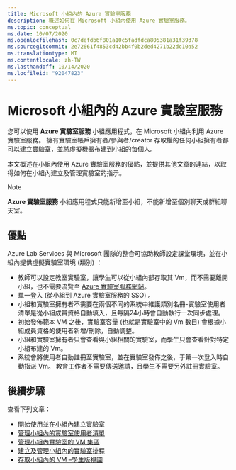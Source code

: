 ```yaml
---
title: Microsoft 小組內的 Azure 實驗室服務
description: 概述如何在 Microsoft 小組內使用 Azure 實驗室服務。
ms.topic: conceptual
ms.date: 10/07/2020
ms.openlocfilehash: 0c7defdb6f801a10c5fadfdca805381a31f39378
ms.sourcegitcommit: 2e72661f4853cd42bb4f0b2ded4271b22dc10a52
ms.translationtype: MT
ms.contentlocale: zh-TW
ms.lasthandoff: 10/14/2020
ms.locfileid: "92047823"
---
```

# <a name="azure-lab-services-within-microsoft-teams"></a>Microsoft 小組內的 Azure 實驗室服務

您可以使用 **Azure 實驗室服務** 小組應用程式，在 Microsoft 小組內利用 Azure 實驗室服務。 擁有實驗室帳戶擁有者/參與者/creator 存取權的任何小組擁有者都可以建立實驗室，並將虛擬機器布建到小組的每個人。

本文概述在小組內使用 Azure 實驗室服務的優點，並提供其他文章的連結，以取得如何在小組內建立及管理實驗室的指示。 

> [!NOTE]
>**Azure 實驗室服務** 小組應用程式只能新增至小組，不能新增至個別聊天或群組聊天室。

## <a name="benefits"></a>優點

Azure Lab Services 與 Microsoft 團隊的整合可協助教師設定課堂環境，並在小組內提供虛擬實驗室環境 (類別) ： 

* 教師可以設定教室實驗室，讓學生可以從小組內部存取其 Vm，而不需要離開小組，也不需要流覽至 [Azure 實驗室服務網站](https://labs.azure.com)。
* 單一登入 (從小組到 Azure 實驗室服務的 SSO) 。
* 小組和實驗室擁有者不需要在兩個不同的系統中維護類別名冊-實驗室使用者清單是從小組成員資格自動填入，且每隔24小時會自動執行一次同步處理。 
* 初始發佈範本 VM 之後，實驗室容量 (也就是實驗室中的 Vm 數目) 會根據小組成員資格的使用者新增/刪除，自動調整。 
* 小組和實驗室擁有者只會查看與小組相關的實驗室，而學生只會查看針對特定小組布建的 Vm。 
* 系統會將使用者自動註冊至實驗室，並在實驗室發佈之後，于第一次登入時自動指派 Vm。 教育工作者不需要傳送邀請，且學生不需要另外註冊實驗室。  

## <a name="next-steps"></a>後續步驟

查看下列文章：

- [開始使用並在小組內建立實驗室](how-to-get-started-create-lab-within-teams.md)
- [管理小組內的實驗室使用者清單](how-to-manage-user-lists-within-teams.md)
- [管理小組內實驗室的 VM 集區](how-to-manage-vm-pool-within-teams.md)
- [建立及管理小組內的實驗室排程](how-to-create-schedules-within-teams.md)
- [存取小組內的 VM –學生版視圖](how-to-access-vm-for-students-within-teams.md)
